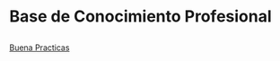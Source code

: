 #   Base de Conocimiento Profesional
##  


[Buena Practicas](source/tecnologias/buenasPracticas.rst)